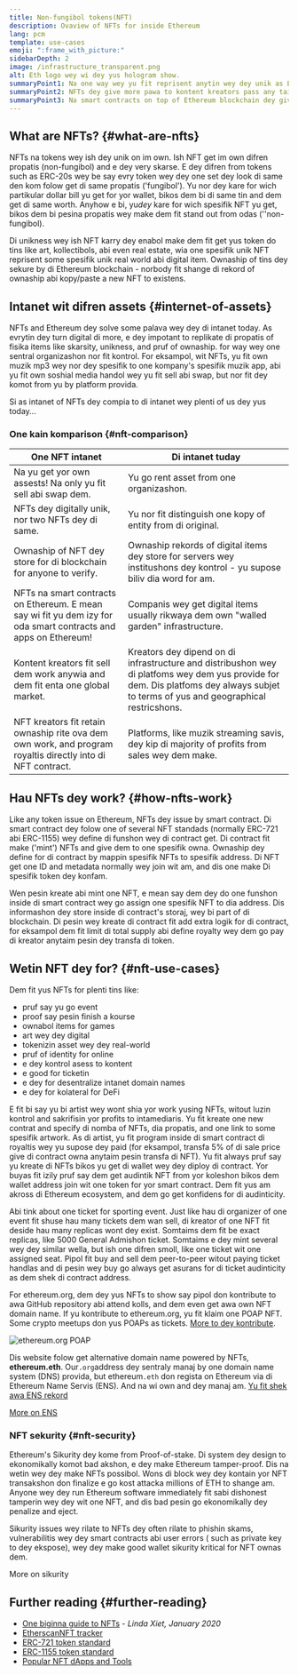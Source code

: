 ```yaml
---
title: Non-fungibol tokens(NFT)
description: Ovaview of NFTs for inside Ethereum
lang: pcm
template: use-cases
emoji: ":frame_with_picture:"
sidebarDepth: 2
image: /infrastructure_transparent.png
alt: Eth logo wey wi dey yus hologram show.
summaryPoint1: Na one way wey yu fit reprisent anytin wey dey unik as Ethereum-based asset.
summaryPoint2: NFTs dey give more pawa to kontent kreators pass any taim bifor.
summaryPoint3: Na smart contracts on top of Ethereum blockchain dey give di pawa.
---
```


## What are NFTs? {#what-are-nfts}

NFTs na tokens wey ish dey unik on im own. Ish NFT get im own difren propatis (non-fungibol) and e dey very skarse. E dey difren from tokens such as ERC-20s wey be say evry token wey dey one set dey look di same den kom folow get di same propatis ('fungibol'). Yu nor dey kare for wich partikular dollar bill yu get for yor wallet, bikos dem bi di same tin and dem get di same worth. Anyhow e bi, yu*dey* kare for wich spesifik NFT yu get, bikos dem bi pesina propatis wey make dem fit stand out from odas (''non-fungibol).

Di unikness wey ish NFT karry dey enabol make dem fit get yus token do tins like art, kollectibols, abi even real estate, wia one spesifik unik NFT reprisent some spesifik unik real world abi digital item. Ownaship of tins dey sekure by di Ethereum blockchain - norbody fit shange di rekord of ownaship abi kopy/paste a new NFT to existens.

<YouTube id="Xdkkux6OxfM" />

## Intanet wit difren assets {#internet-of-assets}

NFTs and Ethereum dey solve some palava wey dey di intanet today. As evrytin dey turn digital di more, e dey impotant to replikate di propatis of fisika items like skarsity, unikness, and pruf of ownaship. for way wey one sentral organizashon nor fit kontrol. For eksampol, wit NFTs, yu fit own muzik mp3 wey nor dey spesifik to one kompany's spesifik muzik app, abi yu fit own soshial media handol wey yu fit sell abi swap, but nor fit dey komot from yu by platform provida.

Si as intanet of NFTs dey compia to di intanet wey plenti of us dey yus today...

### One kain komparison {#nft-comparison}

| One NFT intanet                                                                                                 | Di intanet tuday                                                                                                                                                                     |
| --------------------------------------------------------------------------------------------------------------- | ------------------------------------------------------------------------------------------------------------------------------------------------------------------------------------ |
| Na yu get yor own assests! Na only yu fit sell abi swap dem.                                                    | Yu go rent asset from one organizashon.                                                                                                                                              |
| NFTs dey digitally unik, nor two NFTs dey di same.                                                              | Yu nor fit distinguish one kopy of entity from di original.                                                                                                                          |
| Ownaship of NFT dey store for di blockchain for anyone to verify.                                               | Ownaship rekords of digital items dey store for servers wey institushons dey kontrol - yu supose biliv dia word for am.                                                              |
| NFTs na smart contracts on Ethereum. E mean say wi fit yu dem izy for oda smart contracts and apps on Ethereum! | Companis wey get digital items usually rikwaya dem own "walled garden" infrastructure.                                                                                               |
| Kontent kreators fit sell dem work anywia and dem fit enta one global market.                                   | Kreators dey dipend on di infrastructure and distribushon wey di platfoms wey dem yus provide for dem. Dis platfoms dey always subjet to terms of yus and geographical restricshons. |
| NFT kreators fit retain ownaship rite ova dem own work, and program royaltis directly into di NFT contract.     | Platforms, like muzik streaming savis, dey kip di majority of profits from sales wey dem make.                                                                                       |

## Hau NFTs dey work? {#how-nfts-work}

Like any token issue on Ethereum, NFTs dey issue by smart contract. Di smart contract dey folow one of several NFT standads (normally ERC-721 abi ERC-1155) wey define di funshon wey di contract get. Di contract fit make ('mint') NFTs and give dem to one spesifik owna. Ownaship dey define for di contract by mappin spesifik NFTs to spesifik address. Di NFT get one ID and metadata normally wey join wit am, and dis one make Di spesifik token dey konfam.

Wen pesin kreate abi mint one NFT, e mean say dem dey do one funshon inside di smart contract wey go assign one spesifik NFT to dia address. Dis informashon dey store inside di contract's storaj, wey bi part of di blockchain. Di pesin wey kreate di contract fit add extra logik for di contract, for eksampol dem fit limit di total supply abi define royalty wey dem go pay di kreator anytaim pesin dey transfa di token.

## Wetin NFT dey for? {#nft-use-cases}

Dem fit yus NFTs for plenti tins like:

- pruf say yu go event
- proof say pesin finish a kourse
- ownabol items for games
- art wey dey digital
- tokenizin asset wey dey real-world
- pruf of identity for online
- e dey kontrol asess to kontent
- e good for ticketin
- e dey for desentralize intanet domain names
- e dey for kolateral for DeFi

E fit bi say yu bi artist wey wont shia yor work yusing NFTs, witout luzin kontrol and sakrifisin yor profits to intamediaris. Yu fit kreate one new contrat and specify di nomba of NFTs, dia propatis, and one link to some spesifik artwork. As di artist, yu fit program inside di smart contract di royaltis wey yu supose dey paid (for eksampol, transfa 5% of di sale price give di contract owna anytaim pesin transfa di NFT). Yu fit always pruf say yu kreate di NFTs bikos yu get di wallet wey dey diploy di contract. Yor buyas fit izily pruf say dem get audintik NFT from yor koleshon bikos dem wallet address join wit one token for yor smart contract. Dem fit yus am akross di Ethereum ecosystem, and dem go get konfidens for di audinticity.

Abi tink about one ticket for sporting event. Just like hau di organizer of one event fit shuse hau many tickets dem wan sell, di kreator of one NFT fit deside hau many replicas wont dey exist. Somtaims dem fit be exact replicas, like 5000 General Admishon ticket. Somtaims e dey mint several wey dey similar wella, but ish one difren smoll, like one ticket wit one assigned seat. Pipol fit buy and sell dem peer-to-peer witout paying ticket handlas and di pesin wey buy go always get asurans for di ticket audinticity as dem shek di contract address.

For ethereum.org, dem dey yus NFTs to show say pipol don kontribute to awa GitHub repository abi attend kolls, and dem even get awa own NFT domain name. If yu kontribute to ethereum.org, yu fit klaim one POAP NFT. Some crypto meetups don yus POAPs as tickets. [More to dey kontribute](/contributing/#poap).

![ethereum.org POAP](./poap.png)

Dis website folow get alternative domain name powered by NFTs, **ethereum.eth**. Our`.org`address dey sentraly manaj by one domain name system (DNS) provida, but ethereum`.eth` don regista on Ethereum via di Ethereum Name Servis (ENS). And na wi own and dey manaj am. [Yu fit shek awa ENS rekord](https://app.ens.domains/name/ethereum.eth)

[More on ENS](https://app.ens.domains)

<Divider />

### NFT sekurity {#nft-security}

Ethereum's Sikurity dey kome from Proof-of-stake. Di system dey design to ekonomikally komot bad akshon, e dey make Ethereum tamper-proof. Dis na wetin wey dey make NFTs possibol. Wons di block wey dey kontain yor NFT transakshon don finalize e go kost attacka millions of ETH to shange am. Anyone wey dey run Ethereum software immediately fit sabi dishonest tamperin wey dey wit one NFT, and dis bad pesin go ekonomikally dey penalize and eject.

Sikurity issues wey rilate to NFTs dey often rilate to phishin skams, vulnerabilitis wey dey smart contracts abi user errors ( such as private key to dey ekspose), wey dey make good wallet sikurity kritical for NFT ownas dem.

<ButtonLink to="/security/">
  More on sikurity
</ButtonLink>

## Further reading {#further-reading}

- [One biginna guide to NFTs](https://linda.mirror.xyz/df649d61efb92c910464a4e74ae213c4cab150b9cbcc4b7fb6090fc77881a95d) - _Linda Xiet, January 2020_
- [EtherscanNFT tracker](https://etherscan.io/nft-top-contracts)
- [ERC-721 token standard](/developers/docs/standards/tokens/erc-721/)
- [ERC-1155 token standard](/developers/docs/standards/tokens/erc-1155/)
- [Popular NFT dApps and Tools](https://www.ethereum-ecosystem.com/blockchains/ethereum/nfts)

<Divider />

<QuizWidget quizKey="nfts" />
